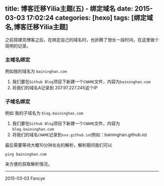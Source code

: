 title: 博客迁移Yilia主题(五) - 绑定域名
date: 2015-03-03 17:02:24
categories: [hexo]
tags: [绑定域名,博客迁移Yilia主题]
---

之前搭建完博客之后，在绑定自己的域名时，也折腾了很长一段时间，在这里做个简明的记录。
<!-- more -->

### 主域名绑定

例如我的域名为 `baininghan.com`
1. 我们要在`Github Blog`项目下新建一个`CNAME`文件，内容为`baininghan.com`
2. 将我们的域名A记录到 207.97.227.245这个IP

### 子域名绑定

例如 我的子域名为 `blog.baininghan.com`
1. 我们要在`Github Blog`项目下新建一个`CNAME`文件，内容为`blog.baininghan.com`
2. 将我们的域名`CNAME`记录到`xxx.github.io`(例如：baininghan.github.io)

最后需要等待大概10分钟左右的解析，解析期间我们可以
```
ping baininghan.com
```
来方便的获取解析情况。

---
2015-03-03 Fancye